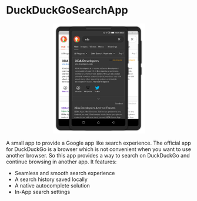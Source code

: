 # DuckDuckGoSearchApp
<p align="center">
<img src="feature-themes.png" height="300" ></img>
</p>

A small app to provide a Google app like search experience. The official app for DuckDuckGo is a browser which is not convenient when you want to use another browser. So this app provides a way to search on DuckDuckGo and continue browsing in another app.
It features: 
- Seamless and smooth search experience
- A search history saved locally
- A native autocomplete solution
- In-App search settings
